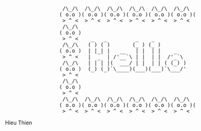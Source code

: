 <pre>
                  /\_/\  /\_/\  /\_/\  /\_/\  /\_/\  /\_/\  /\_/\  /\_/\  /\_/\  /\_/\  /\_/\  /\_/\  /\_/\ 
                 ( o.o )( o.o )( o.o )( o.o )( o.o )( o.o )( o.o )( o.o )( o.o )( o.o )( o.o )( o.o )( o.o )
                  > ^ <  > ^ <  > ^ <  > ^ <  > ^ <  > ^ <  > ^ <  > ^ <  > ^ <  > ^ <  > ^ <  > ^ <  > ^ < 
                  /\_/\                                                                               /\_/\ 
                 ( o.o )                                                                             ( o.o )
                  > ^ <    _   _         _    _              _       _              _        _  _     > ^ < 
                  /\_/\   ( ) ( )       (_ ) (_ )           ( )  _  ( )            (_ )     ( )( )    /\_/\ 
                 ( o.o )  | |_| |   __   | |  | |    _      | | ( ) | |   _    _ __ | |    _| || |   ( o.o )
                  > ^ <   |  _  | /'__`\ | |  | |  /'_`\    | | | | | | /'_`\ ( '__)| |  /'_` || |    > ^ < 
                  /\_/\   | | | |(  ___/ | |  | | ( (_) )   | (_/ \_) |( (_) )| |   | | ( (_| || |    /\_/\ 
                 ( o.o )  (_) (_)`\____)(___)(___)`\___/'   `\___x___/'`\___/'(_)  (___)`\__,_)(_)   ( o.o )
                  > ^ <                                                                        (_)    > ^ < 
                  /\_/\                                                                               /\_/\ 
                 ( o.o )                                                                             ( o.o )
                  > ^ <                                                                               > ^ < 
                  /\_/\  /\_/\  /\_/\  /\_/\  /\_/\  /\_/\  /\_/\  /\_/\  /\_/\  /\_/\  /\_/\  /\_/\  /\_/\ 
                 ( o.o )( o.o )( o.o )( o.o )( o.o )( o.o )( o.o )( o.o )( o.o )( o.o )( o.o )( o.o )( o.o )
                  > ^ <  > ^ <  > ^ <  > ^ <  > ^ <  > ^ <  > ^ <  > ^ <  > ^ <  > ^ <  > ^ <  > ^ <  > ^ < 
</pre>

<span color="#48bfe2"> Hieu Thien </span> 
